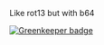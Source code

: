Like rot13 but with b64


[![Greenkeeper badge](https://badges.greenkeeper.io/dbrockman/rot32.svg)](https://greenkeeper.io/)
